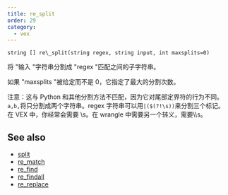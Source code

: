 ```yaml
---
title: re_split
order: 29
category:
  - vex
---
```


`string [] re\_split(string regex, string input, int maxsplits=0)`

将 "输入 "字符串分割成 "regex "匹配之间的子字符串。

如果 "maxsplits "被给定而不是 0，它指定了最大的分割次数。

注意：这与 Python 和其他分割方法不匹配，因为它对尾部定界符的行为不同。`a,b,`将只分割成两个字符串。regex 字符串可以用`|($(?!\s))`来分割三个标记。在 VEX 中，你经常会需要 \s。在 wrangle 中需要另一个转义，需要\\\\s。

## See also

- [split](split.html)
- [re_match](re_match.html)
- [re_find](re_find.html)
- [re_findall](re_findall.html)
- [re_replace](re_replace.html)
